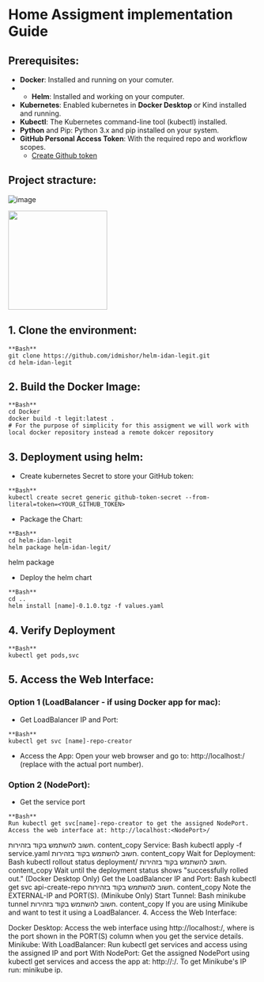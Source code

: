 # Home Assigment implementation Guide
## Prerequisites:

* **Docker**: Installed and running on your comuter.
* * **Helm**: Installed and working on your computer.
* **Kubernetes**: Enabled kubernetes in **Docker Desktop** or Kind installed and running.
* **Kubectl**: The Kubernetes command-line tool (kubectl) installed.
* **Python** and Pip: Python 3.x and pip installed on your system.
* **GitHub Personal Access Token**: With the required repo and workflow scopes.
  * [Create Github token](https://docs.github.com/en/authentication/keeping-your-account-and-data-secure/managing-your-personal-access-tokens)

## Project stracture:
![image](https://github.com/idmishor/temp/assets/173612976/50fffe36-5813-489b-aa8a-e041e439d5c9)

<img src=(https://github.com/idmishor/temp/assets/173612976/50fffe36-5813-489b-aa8a-e041e439d5c9) width="200" height="200" />


## 1. Clone the environment:
```
**Bash**
git clone https://github.com/idmishor/helm-idan-legit.git
cd helm-idan-legit 
```
## 2. Build the Docker Image:
```
**Bash**
cd Docker
docker build -t legit:latest .
# For the purpose of simplicity for this assigment we will work with local docker repository instead a remote dokcer repository
```

## 3. Deployment using helm:
 * Create kubernetes Secret to store your GitHub token:
 ```
 **Bash**
 kubectl create secret generic github-token-secret --from-literal=token=<YOUR_GITHUB_TOKEN>
 ```

 * Package the Chart:
 ```
 **Bash**
 cd helm-idan-legit 
 helm package helm-idan-legit/
 ```
 helm package
 
 * Deploy the helm chart
 ```
 **Bash**
 cd ..
 helm install [name]-0.1.0.tgz -f values.yaml
 ```

## 4. Verify Deployment
```
**Bash**
kubectl get pods,svc
```

## 5. Access the Web Interface:
### Option 1 (LoadBalancer - if using Docker app for mac):
 * Get LoadBalancer IP and Port:
```
**Bash**
kubectl get svc [name]-repo-creator
```
* Access the App: Open your web browser and go to: http://localhost:<PORT>/ (replace <PORT> with the actual port number).

### Option 2 (NodePort):
 * Get the service port
```
**Bash**
Run kubectl get svc[name]-repo-creator to get the assigned NodePort.
Access the web interface at: http://localhost:<NodePort>/
```
חשוב להשתמש בקוד בזהירות.
content_copy
Service:
Bash
kubectl apply -f service.yaml
חשוב להשתמש בקוד בזהירות.
content_copy
Wait for Deployment:
Bash
kubectl rollout status deployment/<your-deployment-name>
חשוב להשתמש בקוד בזהירות.
content_copy
Wait until the deployment status shows "successfully rolled out."
(Docker Desktop Only) Get the LoadBalancer IP and Port:
Bash
kubectl get svc api-create-repo
חשוב להשתמש בקוד בזהירות.
content_copy
Note the EXTERNAL-IP and PORT(S).
(Minikube Only) Start Tunnel:
Bash
minikube tunnel
חשוב להשתמש בקוד בזהירות.
content_copy
If you are using Minikube and want to test it using a LoadBalancer.
4. Access the Web Interface:

Docker Desktop: Access the web interface using http://localhost:<PORT>/, where <PORT> is the port shown in the PORT(S) column when you get the service details.
Minikube:
With LoadBalancer: Run kubectl get services and access using the assigned IP and port
With NodePort: Get the assigned NodePort using kubectl get services and access the app at: http://<your-minikube-ip>:<NodePort>/. To get Minikube's IP run: minikube ip.

